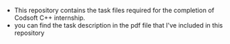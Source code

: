 - This repository contains the task files required for the completion of Codsoft C++ internship.
- you can find the task description in the pdf file that I've included in this repository
